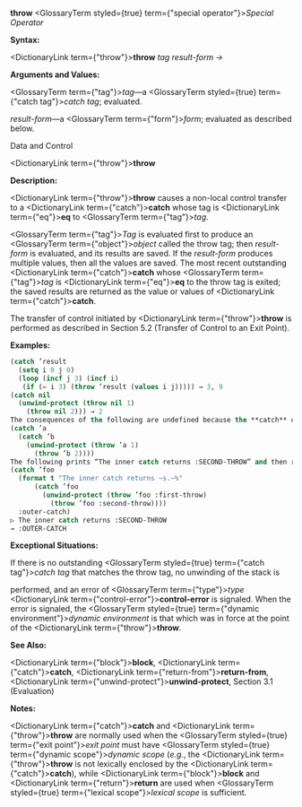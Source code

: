 **throw** <GlossaryTerm styled={true} term={"special operator"}><i>Special Operator</i></GlossaryTerm> 



**Syntax:** 



<DictionaryLink  term={"throw"}><b>throw</b></DictionaryLink> *tag result-form →* 



**Arguments and Values:** 



<GlossaryTerm  term={"tag"}><i>tag</i></GlossaryTerm>—a <GlossaryTerm styled={true} term={"catch tag"}><i>catch tag</i></GlossaryTerm>; evaluated. 



*result-form*—a <GlossaryTerm  term={"form"}><i>form</i></GlossaryTerm>; evaluated as described below. 



Data and Control 











<DictionaryLink  term={"throw"}><b>throw</b></DictionaryLink> 



**Description:** 



<DictionaryLink  term={"throw"}><b>throw</b></DictionaryLink> causes a non-local control transfer to a <DictionaryLink  term={"catch"}><b>catch</b></DictionaryLink> whose tag is <DictionaryLink  term={"eq"}><b>eq</b></DictionaryLink> to <GlossaryTerm  term={"tag"}><i>tag</i></GlossaryTerm>. 



<GlossaryTerm  term={"tag"}><i>Tag</i></GlossaryTerm> is evaluated first to produce an <GlossaryTerm  term={"object"}><i>object</i></GlossaryTerm> called the throw tag; then *result-form* is evaluated, and its results are saved. If the *result-form* produces multiple values, then all the values are saved. The most recent outstanding <DictionaryLink  term={"catch"}><b>catch</b></DictionaryLink> whose <GlossaryTerm  term={"tag"}><i>tag</i></GlossaryTerm> is <DictionaryLink  term={"eq"}><b>eq</b></DictionaryLink> to the throw tag is exited; the saved results are returned as the value or values of <DictionaryLink  term={"catch"}><b>catch</b></DictionaryLink>. 



The transfer of control initiated by <DictionaryLink  term={"throw"}><b>throw</b></DictionaryLink> is performed as described in Section 5.2 (Transfer of Control to an Exit Point). 



**Examples:**
```lisp
(catch ’result 
  (setq i 0 j 0) 
  (loop (incf j 3) (incf i) 
   (if (= i 3) (throw ’result (values i j))))) → 3, 9 
(catch nil 
  (unwind-protect (throw nil 1) 
    (throw nil 2))) → 2 
The consequences of the following are undefined because the **catch** of b is passed over by the first **throw**, hence portable programs must assume that its *dynamic extent* is terminated. The *binding* of the *catch tag* is not yet *disestablished* and therefore it is the target of the second **throw**. 
(catch ’a 
  (catch ’b 
    (unwind-protect (throw ’a 1) 
      (throw ’b 2)))) 
The following prints “The inner catch returns :SECOND-THROW” and then returns :outer-catch. 
(catch ’foo 
  (format t "The inner catch returns ~s.~%" 
	  (catch ’foo 
	    (unwind-protect (throw ’foo :first-throw) 
	      (throw ’foo :second-throw)))) 
  :outer-catch) 
▷ The inner catch returns :SECOND-THROW 
→ :OUTER-CATCH 
```
**Exceptional Situations:** 



If there is no outstanding <GlossaryTerm styled={true} term={"catch tag"}><i>catch tag</i></GlossaryTerm> that matches the throw tag, no unwinding of the stack is 











performed, and an error of <GlossaryTerm  term={"type"}><i>type</i></GlossaryTerm> <DictionaryLink  term={"control-error"}><b>control-error</b></DictionaryLink> is signaled. When the error is signaled, the <GlossaryTerm styled={true} term={"dynamic environment"}><i>dynamic environment</i></GlossaryTerm> is that which was in force at the point of the <DictionaryLink  term={"throw"}><b>throw</b></DictionaryLink>. 



**See Also:** 



<DictionaryLink  term={"block"}><b>block</b></DictionaryLink>, <DictionaryLink  term={"catch"}><b>catch</b></DictionaryLink>, <DictionaryLink  term={"return-from"}><b>return-from</b></DictionaryLink>, <DictionaryLink  term={"unwind-protect"}><b>unwind-protect</b></DictionaryLink>, Section 3.1 (Evaluation) 



**Notes:** 



<DictionaryLink  term={"catch"}><b>catch</b></DictionaryLink> and <DictionaryLink  term={"throw"}><b>throw</b></DictionaryLink> are normally used when the <GlossaryTerm styled={true} term={"exit point"}><i>exit point</i></GlossaryTerm> must have <GlossaryTerm styled={true} term={"dynamic scope"}><i>dynamic scope</i></GlossaryTerm> (*e.g.*, the <DictionaryLink  term={"throw"}><b>throw</b></DictionaryLink> is not lexically enclosed by the <DictionaryLink  term={"catch"}><b>catch</b></DictionaryLink>), while <DictionaryLink  term={"block"}><b>block</b></DictionaryLink> and <DictionaryLink  term={"return"}><b>return</b></DictionaryLink> are used when <GlossaryTerm styled={true} term={"lexical scope"}><i>lexical scope</i></GlossaryTerm> is sufficient. 



